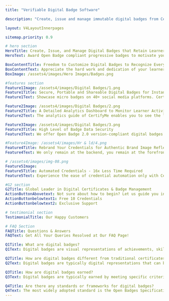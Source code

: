 ```yaml
---
title: "Verifiable Digital Badge Software"

description: "Create, issue and manage immutable digital badges from CertifyMe"

layout: V4LayoutInnerpages

sitemap.priority: 0.9

# hero section
HeroTitle: Create, Issue, and Manage Digital Badges that Retain Learners & Members
HeroText: Award Open Badge compliant progressive badges to motivate your learners to continue their excellent learning journey and increase audience participation.

BoxContentTitle: Freedom to Customize Digital Badges to Recognize Every Achievement
BoxContentText: Appreciate the hard work and dedication of your learners and members while also keeping your brand under the limelight by designing verifiable, white label-friendly & tamper-proof e-badges. Create micro badges from scratch or choose a design from our large collection of badge templates.
BoxImage: /assets4/images/Hero Images/Badges.png

#features section
Feature1Image: /assets4/images/Digital Badges/1.png
Feature1Title: Secure, Portable and Shareable Digital Badges for Instant Celebration of Achievement
Feature1Text: Showcase micro badges on 40+ social media platforms. CertifyMe badges allow one-click social sharing for social recognition. Create new career opportunities for recipients by offering easy-to-download, easy-to-share, and printable badges.

Feature2Image: /assets4/images/Digital Badges/2.png
Feature2Title: A Detailed Analytics Dashboard to Monitor Learner Activities
Feature2Text: The analytics guide of CertifyMe enables you to see the level of student engagement with the open badges. Whether recipients are sharing online, downloading them or other institutes are verifying badges - you have the information at your fingertips.

Feature3Image: /assets4/images/Digital Badges/3.png
Feature3Title: High Level of Badge Data Security
Feature3Text: We offer Open Badge 2.0 version-compliant digital badges. The immutable and portable micro badges come with a unique ID or a verification link for instant verification. Store the badges in the recipient's wallet.

#Feature4Image: /assets4/images/Hr & ld/4.png
Feature4Title: Rebrand Your Credentials for Authentic Brand Image Reflection
Feature4Text: We only remain at the backend, you remain at the forefront. Our customizable digital credentialing platform offers a branding experience like no other. We let you enjoy complete control over your credential header, footer, and navbar along with specially designated places online for brand promotion. Your marketing needs are sorted just by onboarding us.

# /assets4/images/img-08.png
Feature5Image:
Feature5Title: Automated Credentials - 16x Less Time Required
Feature5Text: Experience the ease of credential automation only with CertifyMe. Quick delivery and tracking of as many credentials as you issue. Don’t be in the dark anymore about the future of credentials offered by you - track them down whenever you want, wherever you want.<br> Integrate us into your learning management system (LMSs) for a simplified yet effective credential management solution.

#G2 section
G2Title: Global Leader in Digital Certificates & Badge Management
ActionButtonAbovetext: Not sure about how to begin? Let us guide you in the right direction!
ActionButtonbelowtext1: Free 10 Credentials
ActionButtonbelowtext2: Exclusive Support

# testimonial section
TestimonialTitle: Our Happy Customers   

# FAQ Section
FAQTitle: Questions & Answers
FAQText: Get All Your Queries Resolved at Our FAQ Page!

Q1Title: What are digital badges?
Q1Text: Digital badges are visual representations of achievements, skills, or knowledge that are earned and displayed online. They serve as a form of recognition and validation of an individual's accomplishments or competencies in a specific area.

Q2Title: How are digital badges different from traditional certificates or credentials?
Q2Text: Digital badges are typically digital representations that can be easily shared, displayed, and verified online. They are often interactive and contain metadata, allowing for more detailed information about the achievement or skill.

Q3Title: How are digital badges earned?
Q3Text: Digital badges are typically earned by meeting specific criteria set by the badge issuer.

Q4Title: Are there any standards or frameworks for digital badges?
Q4Text: The most widely adopted standard is the Open Badges Specification developed by the Mozilla Foundation.
---
```


